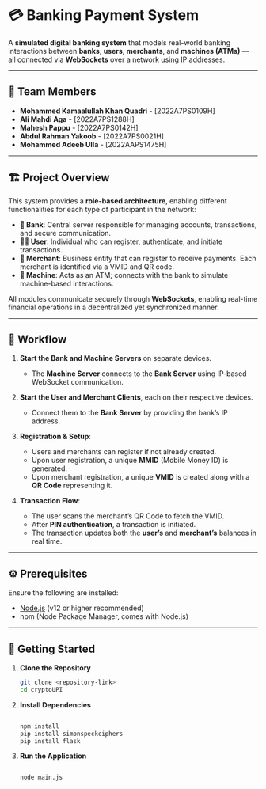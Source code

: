 # 💳 Banking Payment System

A **simulated digital banking system** that models real-world banking interactions between **banks**, **users**, **merchants**, and **machines (ATMs)** — all connected via **WebSockets** over a network using IP addresses.

---

## 👥 Team Members

- **Mohammed Kamaalullah Khan Quadri** - [2022A7PS0109H]
- **Ali Mahdi Aga** - [2022A7PS1288H]
- **Mahesh Pappu** - [2022A7PS0142H]
- **Abdul Rahman Yakoob** - [2022A7PS0021H]
- **Mohammed Adeeb Ulla** - [2022AAPS1475H]

---

## 🏗️ Project Overview

This system provides a **role-based architecture**, enabling different functionalities for each type of participant in the network:

- **🏦 Bank**: Central server responsible for managing accounts, transactions, and secure communication.
- **🧑‍💼 User**: Individual who can register, authenticate, and initiate transactions.
- **🏪 Merchant**: Business entity that can register to receive payments. Each merchant is identified via a VMID and QR code.
- **🏧 Machine**: Acts as an ATM; connects with the bank to simulate machine-based interactions.

All modules communicate securely through **WebSockets**, enabling real-time financial operations in a decentralized yet synchronized manner.

---

## 🔁 Workflow

1. **Start the Bank and Machine Servers** on separate devices.
   - The **Machine Server** connects to the **Bank Server** using IP-based WebSocket communication.

2. **Start the User and Merchant Clients**, each on their respective devices.
   - Connect them to the **Bank Server** by providing the bank’s IP address.

3. **Registration & Setup**:
   - Users and merchants can register if not already created.
   - Upon user registration, a unique **MMID** (Mobile Money ID) is generated.
   - Upon merchant registration, a unique **VMID** is created along with a **QR Code** representing it.

4. **Transaction Flow**:
   - The user scans the merchant’s QR Code to fetch the VMID.
   - After **PIN authentication**, a transaction is initiated.
   - The transaction updates both the **user’s** and **merchant’s** balances in real time.

---

## ⚙️ Prerequisites

Ensure the following are installed:

- [Node.js](https://nodejs.org/) (v12 or higher recommended)
- npm (Node Package Manager, comes with Node.js)

---

## 🚀 Getting Started

1. **Clone the Repository**
   ```bash
   git clone <repository-link>
   cd cryptoUPI

2. **Install Dependencies**

   ```bash

   npm install
   pip install simonspeckciphers
   pip install flask

3. **Run the Application**

   ``` bash

   node main.js
